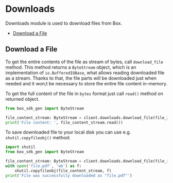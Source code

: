 # Downloads

Downloads module is used to download files from Box.

<!-- START doctoc generated TOC please keep comment here to allow auto update -->
<!-- DON'T EDIT THIS SECTION, INSTEAD RE-RUN doctoc TO UPDATE -->

- [Download a File](#download-a-file)

<!-- END doctoc generated TOC please keep comment here to allow auto update -->

## Download a File

To get the entire contents of the file as stream of bytes, call `download_file` method.
This method returns a `ByteStream` object, which is an implementation of `io.BufferedIOBase`, what allows
reading downloaded file as a stream. Thanks to that, the file parts will be downloaded just when needed and
it won;t be necessary to store the entire file content in-memory.

To get the full content of the file in `bytes` format just call `read()` method on returned object.

```python
from box_sdk_gen import ByteStream

file_content_stream: ByteStream = client.downloads.download_file(file_id='123456789')
print('File content: ', file_content_stream.read())
```

To save downloaded file to your local disk you can use e.g. `shutil.copyfileobj()` method:

<!-- sample get_files_id_content -->

```python
import shutil
from box_sdk_gen import ByteStream

file_content_stream: ByteStream = client.downloads.download_file(file_id='123456789')
with open('file.pdf', 'wb') as f:
    shutil.copyfileobj(file_content_stream, f)
print('File was successfully downloaded as "file.pdf"')
```
